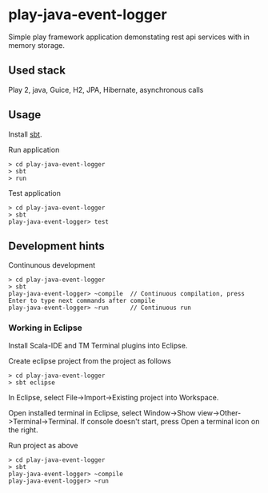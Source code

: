 # play-java-event-logger
Simple play framework application demonstating rest api services with in memory storage.

## Used stack
Play 2, java, Guice, H2, JPA, Hibernate, asynchronous calls

## Usage
Install [sbt](https://www.scala-sbt.org/). 

Run application 
```
> cd play-java-event-logger
> sbt
> run
```

Test application
```
> cd play-java-event-logger
> sbt
play-java-event-logger> test
```

## Development hints 

Continunous development
```
> cd play-java-event-logger
> sbt
play-java-event-logger> ~compile  // Continuous compilation, press Enter to type next commands after compile
play-java-event-logger> ~run      // Continuous run
```
### Working in Eclipse

Install Scala-IDE and TM Terminal plugins into Eclipse.

Create eclipse project from the project as follows 
```
> cd play-java-event-logger
> sbt eclipse
```

In Eclipse, select File->Import->Existing project into Workspace. 

Open installed terminal in Eclipse, select Window->Show view->Other->Terminal->Terminal. 
If console doesn't start, press Open a terminal icon on the right. 

Run project as above
```
> cd play-java-event-logger
> sbt
play-java-event-logger> ~compile
play-java-event-logger> ~run
```
